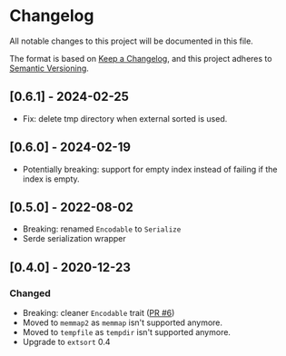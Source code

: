 # Changelog

All notable changes to this project will be documented in this file.

The format is based on [Keep a Changelog](https://keepachangelog.com/en/1.0.0/),
and this project adheres to [Semantic Versioning](https://semver.org/spec/v2.0.0.html).

## [0.6.1] - 2024-02-25

- Fix: delete tmp directory when external sorted is used.

## [0.6.0] - 2024-02-19

- Potentially breaking: support for empty index instead of failing if the index is empty.

## [0.5.0] - 2022-08-02

- Breaking: renamed `Encodable` to `Serialize`
- Serde serialization wrapper

## [0.4.0] - 2020-12-23

### Changed

- Breaking: cleaner `Encodable` trait ([PR #6](https://github.com/appaquet/extindex-rs/pull/6/files#diff-3dcefa956e75e2171b83e5134b542405a2adb7909a16dc03fad7fd92e8e2d945L11))
- Moved to `memmap2` as `memmap` isn't supported anymore.
- Moved to `tempfile` as `tempdir` isn't supported anymore.
- Upgrade to `extsort` 0.4
